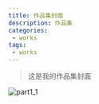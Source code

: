 ```yaml
---
title: 作品集封面
description: 作品集
categories:
 - works
tags: 
 - works
---
```


>这是我的作品集封面

![part1_1](https://qiujiangran.github.io/assets/images/article/1/collection_cover.png)